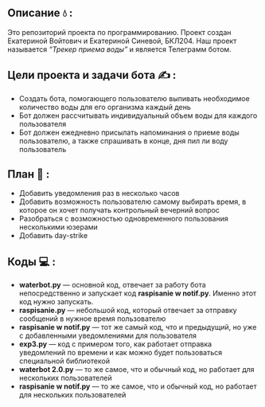 ## Описание 💧 :
Это репозиторий проекта по программированию. Проект создан Екатериной Войтович и Екатериной Синевой, БКЛ204. Наш проект называется _“Трекер приема воды”_ и является Телеграмм ботом. 
## Цели проекта и задачи бота &#9997; :
+ Создать бота, помогающего пользователю  выпивать необходимое количество воды для его организма каждый день
+ Бот должен рассчитывать индивидуальный объем воды для каждого пользователя
+ Бот должен ежедневно присылать напоминания о приеме воды пользователю, а также спрашивать в конце, дня пил ли воду пользователь
## План &#128196; :
+ Добавить уведомления раз в несколько часов
+ Добавить возможность пользователю самому выбирать время, в которое он хочет получать контрольный вечерний вопрос
+ Разобраться с возможностью одновременного пользования несколькими юзерами
+ Добавить day-strike
## Коды &#128187; :
+ **waterbot.py** — основной код, отвечает за работу бота непосредственно и запускает код **raspisanie w notif.py**. Именно этот код нужно запускать.
+ **raspisanie.py** — небольшой код, который отвечает за отправку сообщений в нужное время пользователю
+ **raspisanie w notif.py** — тот же самый код, что и предыдущий, но уже с добавленными уведомлениями для пользователя
+ **exp3.py** — код с примером того, как работает отправка уведомлений по времени и как можно будет пользоваться специальной библиотекой
+ **waterbot 2.0.py** — то же самое, что и обычный код, но работает для нескольких пользователей
+ **raspisanie w notif.py** — то же самое, что и обычный код, но работает для нескольких пользователей





